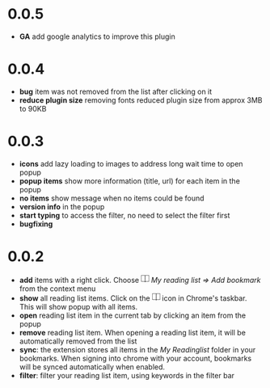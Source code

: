 # 0.0.5
- **GA** add google analytics to improve this plugin

# 0.0.4
- **bug** item was not removed from the list after clicking on it
- **reduce plugin size** removing fonts reduced plugin size from approx 3MB to 90KB

# 0.0.3
- **icons** add lazy loading to images to address long wait time to open popup
- **popup items** show more information (title, url) for each item in the popup
- **no items** show message when no items could be found
- **version info** in the popup
- **start typing** to access the filter, no need to select the filter first
- **bugfixing**

# 0.0.2
- **add** items with a right click. Choose _![My reading list icon](https://raw.githubusercontent.com/elgervb/chrome-reading-list/master/src/assets/icon16.png) My reading list => Add bookmark_
from the context menu
- **show** all reading list items. Click on the ![My reading list icon](https://raw.githubusercontent.com/elgervb/chrome-reading-list/master/src/assets/icon16.png) icon in Chrome's taskbar. This will show popup with all items.
- **open** reading list item in the current tab by clicking an item from the popup
- **remove** reading list item. When opening a reading list item, it will be automatically removed from the list
- **sync**: the extension stores all items in the _My Readinglist_ folder in your bookmarks. When signing into chrome with your account, bookmarks will be synced automatically when enabled.
- **filter**: filter your reading list item, using keywords in the filter bar
